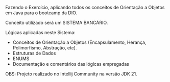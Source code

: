 Fazendo o Exercício, aplicando todos os conceitos de Orientação a Objetos em Java
para o bootcamp da DIO.


Conceito utilizado será um SISTEMA BANCÁRIO.


Lógicas aplicadas neste Sistema:

- Conceitos de Orientação a Objetos (Encapsulamento, Herança, Polimorfismo, Abstração, etc).
- Estruturas de Dados
- ENUMS
- Documentação e comentários das lógicas empregadas


OBS: Projeto realizado no Intellij Community
na versão JDK 21.